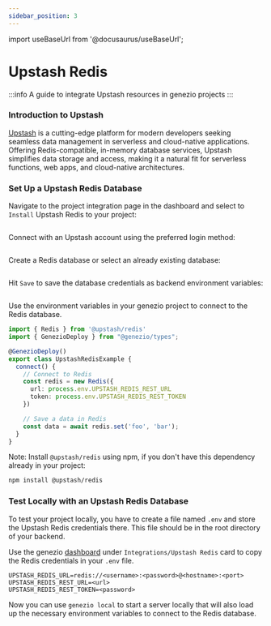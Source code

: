 ```yaml
---
sidebar_position: 3
---
```


import useBaseUrl from '@docusaurus/useBaseUrl';

# Upstash Redis

:::info
A guide to integrate Upstash resources in genezio projects
:::

### Introduction to Upstash

[Upstash](https://upstash.com/?utm_source=genezio+&utm_medium=documentation&utm_campaign=post) is a cutting-edge platform for modern developers seeking seamless data management in serverless and cloud-native applications. Offering Redis-compatible, in-memory database services, Upstash simplifies data storage and access, making it a natural fit for serverless functions, web apps, and cloud-native architectures.

### Set Up a Upstash Redis Database

Navigate to the project integration page in the dashboard and select to `Install` Upstash Redis to your project:

<!-- ![](</img/image (39) (1).png>) -->
<figure style={{textAlign:"center", marginLeft:"0"}}><img style={{cursor:"pointer"}} src={useBaseUrl("/img/image (39) (1).png")} alt=""/><figcaption></figcaption></figure>

Connect with an Upstash account using the preferred login method:

<!-- ![](</img/image (43) (1).png>) -->
<figure style={{textAlign:"center", marginLeft:"0"}}><img style={{cursor:"pointer"}} src={useBaseUrl("/img/image (43) (1).png")} alt=""/><figcaption></figcaption></figure>

Create a Redis database or select an already existing database:

<!-- ![](</img/image (42) (1).png>) -->
<figure style={{textAlign:"center", marginLeft:"0"}}><img style={{cursor:"pointer"}} src={useBaseUrl("/img/image (42) (1).png")} alt=""/><figcaption></figcaption></figure>

Hit `Save` to save the database credentials as backend environment variables:

<!-- ![](</img/image (44) (1).png>) -->
<figure style={{textAlign:"center", marginLeft:"0"}}><img style={{cursor:"pointer"}} src={useBaseUrl("/img/image (44) (1).png")} alt=""/><figcaption></figcaption></figure>

Use the environment variables in your genezio project to connect to the Redis database.

<!-- {% code title="index.ts" %} -->

```typescript title="index.ts"
import { Redis } from '@upstash/redis'
import { GenezioDeploy } from "@genezio/types";

@GenezioDeploy()
export class UpstashRedisExample {
  connect() {
    // Connect to Redis
    const redis = new Redis({
      url: process.env.UPSTASH_REDIS_REST_URL
      token: process.env.UPSTASH_REDIS_REST_TOKEN
    })

    // Save a data in Redis
    const data = await redis.set('foo', 'bar');
  }
}
```

<!-- {% endcode %} -->

Note: Install `@upstash/redis` using npm, if you don't have this dependency already in your project:

```bash
npm install @upstash/redis
```

### Test Locally with an Upstash Redis Database

To test your project locally, you have to create a file named `.env` and store the Upstash Redis credentials there. This file should be in the root directory of your backend.

Use the genezio [dashboard](https://app.genez.io) under `Integrations/Upstash Redis` card to copy the Redis credentials in your `.env` file.

<!-- {% code title=".env" %} -->

```fallback title=".env"
UPSTASH_REDIS_URL=redis://<username>:<password>@<hostname>:<port>
UPSTASH_REDIS_REST_URL=<url>
UPSTASH_REDIS_REST_TOKEN=<password>
```

<!-- {% endcode %} -->

Now you can use `genezio local` to start a server locally that will also load up the necessary environment variables to connect to the Redis database.
